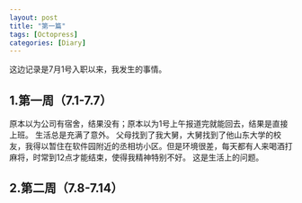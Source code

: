 ```yaml
---
layout: post
title: "第一篇"
tags: [Octopress]
categories: [Diary]
---
```


这边记录是7月1号入职以来，我发生的事情。

## 1.第一周（7.1-7.7）

原本以为公司有宿舍，结果没有；原本以为1号上午报道完就能回去，结果是直接上班。
生活总是充满了意外。
父母找到了我大舅，大舅找到了他山东大学的校友，我得以暂住在软件园附近的丞相坊小区。但是环境很差，每天都有人来喝酒打麻将，时常到12点才能结束，使得我精神特别不好。
这是生活上的问题。

## 2.第二周（7.8-7.14）

